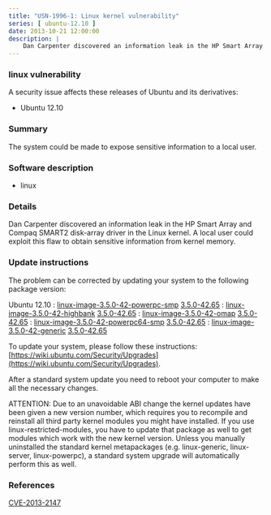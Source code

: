 ```yaml
---
title: "USN-1996-1: Linux kernel vulnerability"
series: [ ubuntu-12.10 ]
date: 2013-10-21 12:00:00
description: |
    Dan Carpenter discovered an information leak in the HP Smart Array and Compaq SMART2 disk-array driver in the Linux kernel. A local user could exploit this flaw to obtain sensitive information from kernel memory. 
--- 
```

 
### linux vulnerability

A security issue affects these releases of Ubuntu and its derivatives:

* Ubuntu 12.10

### Summary

The system could be made to expose sensitive information to a local user. 

### Software description

* linux 

### Details

Dan Carpenter discovered an information leak in the HP Smart Array and Compaq SMART2 disk-array driver in the Linux kernel. A local user could exploit this flaw to obtain sensitive information from kernel memory. 

### Update instructions

The problem can be corrected by updating your system to the following package version:

Ubuntu 12.10
 : [linux-image-3.5.0-42-powerpc-smp](https://launchpad.net/ubuntu/+source/linux) <span> [3.5.0-42.65](https://launchpad.net/ubuntu/+source/linux/3.5.0-42.65) </span> 
 : [linux-image-3.5.0-42-highbank](https://launchpad.net/ubuntu/+source/linux) <span> [3.5.0-42.65](https://launchpad.net/ubuntu/+source/linux/3.5.0-42.65) </span> 
 : [linux-image-3.5.0-42-omap](https://launchpad.net/ubuntu/+source/linux) <span> [3.5.0-42.65](https://launchpad.net/ubuntu/+source/linux/3.5.0-42.65) </span> 
 : [linux-image-3.5.0-42-powerpc64-smp](https://launchpad.net/ubuntu/+source/linux) <span> [3.5.0-42.65](https://launchpad.net/ubuntu/+source/linux/3.5.0-42.65) </span> 
 : [linux-image-3.5.0-42-generic](https://launchpad.net/ubuntu/+source/linux) <span> [3.5.0-42.65](https://launchpad.net/ubuntu/+source/linux/3.5.0-42.65) </span> 

To update your system, please follow these instructions: [https://wiki.ubuntu.com/Security/Upgrades](https://wiki.ubuntu.com/Security/Upgrades).

After a standard system update you need to reboot your computer to make all the necessary changes.

ATTENTION: Due to an unavoidable ABI change the kernel updates have been given a new version number, which requires you to recompile and reinstall all third party kernel modules you might have installed. If you use linux-restricted-modules, you have to update that package as well to get modules which work with the new kernel version. Unless you manually uninstalled the standard kernel metapackages (e.g. linux-generic, linux-server, linux-powerpc), a standard system upgrade will automatically perform this as well. 

### References

 [CVE-2013-2147](http://people.ubuntu.com/~ubuntu-security/cve/CVE-2013-2147)
 
